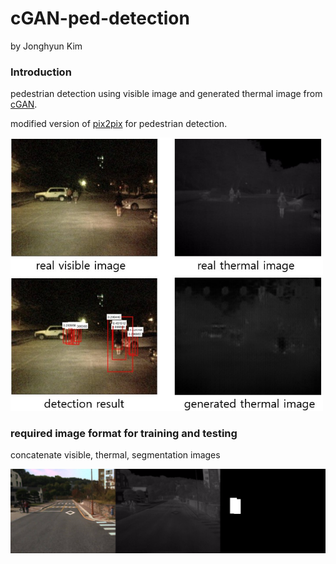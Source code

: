 # cGAN-ped-detection
by Jonghyun Kim

### Introduction
pedestrian detection using visible image and generated thermal image from [cGAN](https://arxiv.org/abs/1611.07004).

modified version of [pix2pix](https://github.com/affinelayer/pix2pix-tensorflow) for pedestrian detection.

<div align="left">
    <img src="/image.jpg" width="500px"</img> 
</div>

### required image format for training and testing
concatenate visible, thermal, segmentation images
<div align="left">
    <img src="/image2.png" width="900px"</img> 
</div>
